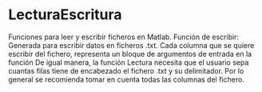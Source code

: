 # LecturaEscritura
Funciones para leer y escribir ficheros en Matlab.
Función de escribir: Generada para escribir datos en ficheros .txt.
Cada columna que se quiere escribir del fichero, representa un bloque de argumentos de entrada en la función
De igual manera, la función Lectura necesita que el usuario sepa cuantas filas tiene de encabezado el fichero .txt y su delimitador. Por lo general se recomienda tomar en cuenta todas las columnas del fichero.
